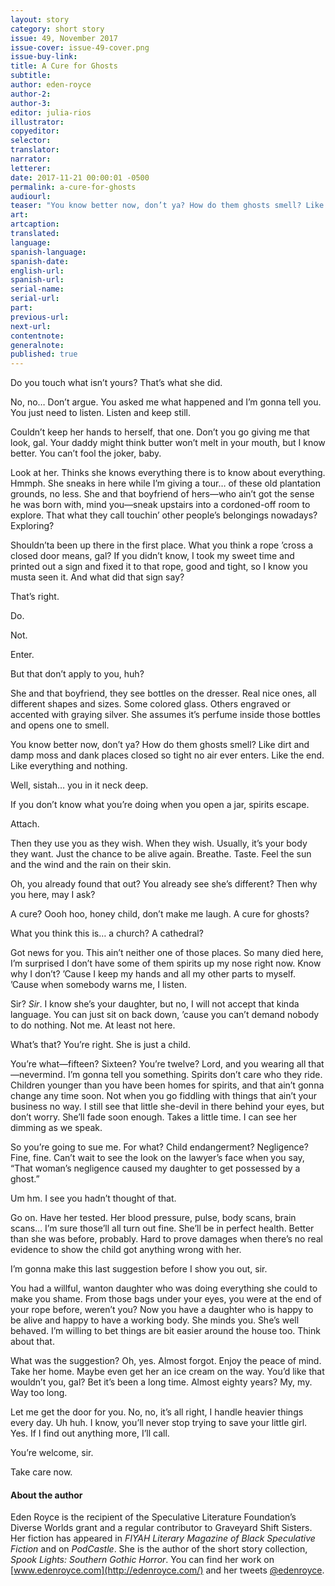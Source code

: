 ```yaml
---
layout: story
category: short story
issue: 49, November 2017
issue-cover: issue-49-cover.png
issue-buy-link:
title: A Cure for Ghosts
subtitle:
author: eden-royce
author-2:
author-3:
editor: julia-rios
illustrator:
copyeditor:
selector:
translator:
narrator:
letterer:
date: 2017-11-21 00:00:01 -0500
permalink: a-cure-for-ghosts
audiourl:
teaser: "You know better now, don’t ya? How do them ghosts smell? Like dirt and damp moss and dank places closed so tight no air ever enters. Like the end."
art:
artcaption:
translated:
language:
spanish-language:
spanish-date:
english-url:
spanish-url:
serial-name:
serial-url:
part:
previous-url:
next-url:
contentnote:
generalnote:
published: true
---
```

Do you touch what isn’t yours? That’s what she did.

No, no… Don’t argue. You asked me what happened and I’m gonna tell you. You just need to listen. Listen and keep still.

Couldn’t keep her hands to herself, that one. Don’t you go giving me that look, gal. Your daddy might think butter won’t melt in your mouth, but I know better. You can’t fool the joker, baby.

Look at her. Thinks she knows everything there is to know about everything. Hmmph. She sneaks in here while I’m giving a tour… of these old plantation grounds, no less. She and that boyfriend of hers—who ain’t got the sense he was born with, mind you—sneak upstairs into a cordoned-off room to explore. That what they call touchin’ other people’s belongings nowadays? Exploring?

Shouldn’ta been up there in the first place. What you think a rope ’cross a closed door means, gal? If you didn’t know, I took my sweet time and printed out a sign and fixed it to that rope, good and tight, so I know you musta seen it. And what did that sign say?

That’s right.

Do.

Not.

Enter.

But that don’t apply to you, huh?

She and that boyfriend, they see bottles on the dresser. Real nice ones, all different shapes and sizes. Some colored glass. Others engraved or accented with graying silver. She assumes it’s perfume inside those bottles and opens one to smell.

You know better now, don’t ya? How do them ghosts smell? Like dirt and damp moss and dank places closed so tight no air ever enters. Like the end. Like everything and nothing.

Well, sistah… you in it neck deep.

If you don’t know what you’re doing when you open a jar, spirits escape.

Attach.

Then they use you as they wish. When they wish. Usually, it’s your body they want. Just the chance to be alive again. Breathe. Taste. Feel the sun and the wind and the rain on their skin.

Oh, you already found that out? You already see she’s different? Then why you here, may I ask?

A cure? Oooh hoo, honey child, don’t make me laugh. A cure for ghosts?

What you think this is… a church? A cathedral?

Got news for you. This ain’t neither one of those places. So many died here, I’m surprised I don’t have some of them spirits up my nose right now. Know why I don’t? ’Cause I keep my hands and all my other parts to myself. ’Cause when somebody warns me, I listen.

Sir? _Sir_. I know she’s your daughter, but no, I will not accept that kinda language. You can just sit on back down, ’cause you can’t demand nobody to do nothing. Not me. At least not here.

What’s that? You’re right. She is just a child.

You’re what—fifteen? Sixteen? You’re twelve? Lord, and you wearing all that—nevermind. I’m gonna tell you something. Spirits don’t care who they ride. Children younger than you have been homes for spirits, and that ain’t gonna change any time soon. Not when you go fiddling with things that ain’t your business no way. I still see that little she-devil in there behind your eyes, but don’t worry. She’ll fade soon enough. Takes a little time. I can see her dimming as we speak.

So you’re going to sue me. For what? Child endangerment? Negligence? Fine, fine. Can’t wait to see the look on the lawyer’s face when you say, “That woman’s negligence caused my daughter to get possessed by a ghost.”

Um hm. I see you hadn’t thought of that.

Go on. Have her tested. Her blood pressure, pulse, body scans, brain scans… I’m sure those’ll all turn out fine. She’ll be in perfect health. Better than she was before, probably. Hard to prove damages when there’s no real evidence to show the child got anything wrong with her.

I’m gonna make this last suggestion before I show you out, sir.

You had a willful, wanton daughter who was doing everything she could to make you shame. From those bags under your eyes, you were at the end of your rope before, weren’t you? Now you have a daughter who is happy to be alive and happy to have a working body. She minds you. She’s well behaved. I’m willing to bet things are bit easier around the house too. Think about that.

What was the suggestion? Oh, yes. Almost forgot. Enjoy the peace of mind. Take her home. Maybe even get her an ice cream on the way. You’d like that wouldn’t you, gal? Bet it’s been a long time. Almost eighty years? My, my. Way too long.

Let me get the door for you. No, no, it’s all right, I handle heavier things every day. Uh huh. I know, you’ll never stop trying to save your little girl. Yes. If I find out anything more, I’ll call.

You’re welcome, sir.

Take care now.

#### About the author

Eden Royce is the recipient of the Speculative Literature Foundation’s Diverse Worlds grant and a regular contributor to Graveyard Shift Sisters. Her fiction has appeared in _FIYAH Literary Magazine of Black Speculative Fiction_ and on _PodCastle_. She is the author of the short story collection, _Spook Lights: Southern Gothic Horror_. You can find her work on [www.edenroyce.com](http://edenroyce.com/) and her tweets [@edenroyce](https://twitter.com/EdenRoyce).
